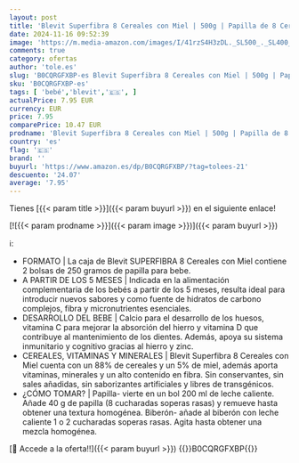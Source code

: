 ```yaml
---
layout: post
title: 'Blevit Superfibra 8 Cereales con Miel | 500g | Papilla de 8 Cereales para Bebé desde los 5 Meses - Con Miel  Vitaminas  Minerales y Fibra'
date: 2024-11-16 09:52:39
image: 'https://m.media-amazon.com/images/I/41rzS4H3zDL._SL500_._SL400_.jpg'
comments: true
category: ofertas
author: 'tole.es'
slug: 'B0CQRGFXBP-es Blevit Superfibra 8 Cereales con Miel | 500g | Papilla de...'
sku: 'B0CQRGFXBP-es'
tags: [ 'bebé','blevit','🇪🇸', ]
actualPrice: 7.95 EUR
currency: EUR
price: 7.95
comparePrice: 10.47 EUR
prodname: 'Blevit Superfibra 8 Cereales con Miel | 500g | Papilla de 8 Cereales para Bebé desde los 5 Meses - Con Miel  Vitaminas  Minerales y Fibra'
country: 'es'
flag: '🇪🇸'
brand: ''
buyurl: 'https://www.amazon.es/dp/B0CQRGFXBP/?tag=tolees-21'
descuento: '24.07'
average: '7.95'
---
```


Tienes [{{< param title >}}]({{< param buyurl >}}) en el siguiente enlace!

[![{{< param prodname >}}]({{< param image >}})]({{< param buyurl >}})

ℹ️:

- FORMATO | La caja de Blevit SUPERFIBRA 8 Cereales con Miel contiene 2 bolsas de 250 gramos de papilla para bebe.
- A PARTIR DE LOS 5 MESES | Indicada en la alimentación complementaria de los bebés a partir de los 5 meses, resulta ideal para introducir nuevos sabores y como fuente de hidratos de carbono complejos, fibra y micronutrientes esenciales.
- DESARROLLO DEL BEBE | Calcio para el desarrollo de los huesos, vitamina C para mejorar la absorción del hierro y vitamina D que contribuye al mantenimiento de los dientes. Además, apoya su sistema inmunitario y cognitivo gracias al hierro y zinc.
- CEREALES, VITAMINAS Y MINERALES | Blevit Superfibra 8 Cereales con Miel cuenta con un 88% de cereales y un 5% de miel, además aporta vitaminas, minerales y un alto contenido en fibra. Sin conservantes, sin sales añadidas, sin saborizantes artificiales y libres de transgénicos.
- ¿CÓMO TOMAR? | Papilla- vierte en un bol 200 ml de leche caliente. Añade 40 g de papilla (8 cucharadas soperas rasas) y remueve hasta obtener una textura homogénea. Biberón- añade al biberón con leche caliente 1 o 2 cucharadas soperas rasas. Agita hasta obtener una mezcla homogénea.

[🛒 Accede a la oferta!!]({{< param buyurl >}})
{{<world>}}B0CQRGFXBP{{</world>}}
